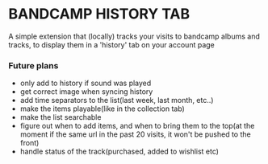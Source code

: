 # BANDCAMP HISTORY TAB

A simple extension that (locally) tracks your visits to bandcamp albums and tracks, to display them in a 'history' tab on your account page


### Future plans

- only add to history if sound was played
- get correct image when syncing history
- add time separators to the list(last week, last month, etc..)
- make the items playable(like in the collection tab)
- make the list searchable
- figure out when to add items, and when to bring them to the top(at the moment if the same url in the past 20 visits, it won't be pushed to the front)
- handle status of the track(purchased, added to wishlist etc)